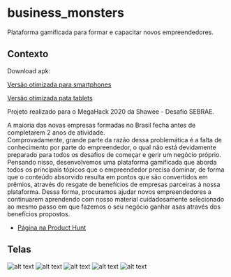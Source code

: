 # business_monsters

Plataforma gamificada para formar e capacitar novos empreendedores.

## Contexto

Download apk:

[Versão otimizada para smartphones](https://github.com/gutovesco/Business-Monsters/raw/tablets/apks/bm_common.apk)

[Versão otimizada pata tablets](https://github.com/gutovesco/Business-Monsters/raw/tablets/apks/bm_tablet.apk)

Projeto realizado para o MegaHack 2020 da Shawee - Desafio SEBRAE.

A maioria das novas empresas formadas no Brasil fecha antes de completarem 2 anos de atividade.  
Comprovadamente, grande parte da razão dessa problemática é a falta de conhecimento por parte 
do empreendedor, o qual não está devidamente preparado para todos os desafios de começar e gerir 
um negócio próprio. Pensando nisso, desenvolvemos uma plataforma gamificada que aborda todos os 
principais tópicos que o empreendedor precisa dominar, de forma que o conteúdo absorvido resulta em pontos 
que são convertidos em prêmios, através do resgate de benefícios de empresas parceiras à nossa plataforma.
Dessa forma, procuramos ajudar novos empreendedores a continuarem aprendendo com nosso material cuidadosamente
selecionado ao mesmo passo em que fazemos o seu negócio ganhar asas através dos benefícios propostos.

- [Página na Product Hunt]() 

## Telas

![alt text](https://github.com/gutovesco/Business-Monsters/blob/tablets/images/menu.png)
![alt text](https://github.com/gutovesco/Business-Monsters/blob/tablets/images/phases.png)
![alt text](https://github.com/gutovesco/Business-Monsters/blob/tablets/images/content.png)
![alt text](https://github.com/gutovesco/Business-Monsters/blob/tablets/images/profile.png)
![alt text](https://github.com/gutovesco/Business-Monsters/blob/tablets/images/rewards.png)

